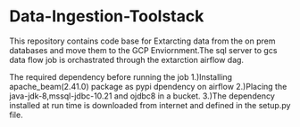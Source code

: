 # Data-Ingestion-Toolstack
This repository contains code base for Extarcting data from the on prem databases and move them to the GCP Enviornment.The sql server to gcs data flow job 
is orchastrated through the extarction airflow dag.

The required dependency before running the job
1.)Installing apache_beam(2.41.0) package as pypi dpendency on airflow
2.)Placing the java-jdk-8,mssql-jdbc-10.21 and ojdbc8 in a bucket.
3.)The dependency installed at run time is downloaded from internet and defined in the setup.py file.


